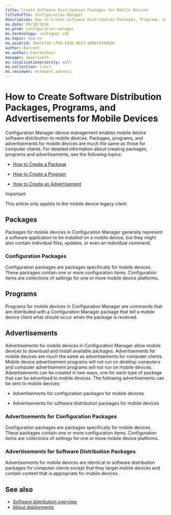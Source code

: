 ```yaml
---
title: Create Software Distribution Packages for Mobile Devices
titleSuffix: Configuration Manager
description: How to Create Software Distribution Packages, Programs, and Advertisements for Mobile Devices
ms.date: 09/20/2016
ms.prod: configuration-manager
ms.technology: configmgr-sdk
ms.topic: how-to
ms.assetid: 3becb7a9-cf6b-432b-85e7-a0087df0dbb6
author: Banreet
ms.author: banreetkaur
manager: apoorvseth
ms.localizationpriority: null
ms.collection: tier3
ms.reviewer: mstewart,aaroncz 
---
```

# How to Create Software Distribution Packages, Programs, and Advertisements for Mobile Devices
Configuration Manager device management enables mobile device software distribution to mobile devices. Packages, programs, and advertisements for mobile devices are much the same as those for computer clients. For detailed information about creating packages, programs and advertisements, see the following topics:  

-   [How to Create a Package](../../develop/core/servers/configure/how-to-create-a-package.md)  

-   [How to Create a Program](../../develop/core/servers/configure/how-to-create-a-program.md)  

-   [How to Create an Advertisement](../../develop/core/servers/configure/how-to-create-an-advertisement.md)  

> [!IMPORTANT]
> This article only applies to the mobile device legacy client.

## Packages  
 Packages for mobile devices in Configuration Manager generally represent a software application to be installed on a mobile device, but they might also contain individual files, updates, or even an individual command.  

### Configuration Packages  
 Configuration packages are packages specifically for mobile devices. These packages contain one or more configuration items. Configuration items are collections of settings for one or more mobile device platforms.  

## Programs  
 Programs for mobile devices in Configuration Manager are commands that are distributed with a Configuration Manager package that tell a mobile device client what should occur when the package is received.  

## Advertisements  
 Advertisements for mobile devices in Configuration Manager allow mobile devices to download and install available packages. Advertisements for mobile devices are much the same as advertisements for computer clients. Mobile device advertisement programs will not run on desktop computers and computer advertisement programs will not run on mobile devices. Advertisements can be created in two ways, one for each type of package that can be advertised to mobile devices. The following advertisements can be sent to mobile devices:  

-   Advertisements for configuration packages for mobile devices  

-   Advertisements for software distribution packages for mobile devices  

### Advertisements for Configuration Packages  
 Configuration packages are packages specifically for mobile devices. These packages contain one or more configuration items. Configuration items are collections of settings for one or more mobile device platforms.  

### Advertisements for Software Distribution Packages  
 Advertisements for mobile devices are identical to software distribution packages for computer clients except that they target mobile devices and contain content that is appropriate for mobile devices.  

## See also

- [Software distribution overview](../core/servers/configure/software-distribution-overview.md)
- [About deployments](../core/servers/configure/about-software-distribution-deployments.md)
